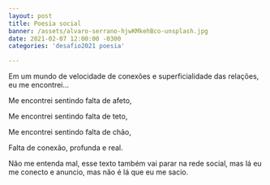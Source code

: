 ```yaml
---
layout: post
title: Poesia social
banner: /assets/alvaro-serrano-hjwKMkehBco-unsplash.jpg
date: 2021-02-07 12:00:00 -0300
categories: 'desafio2021 poesia'

---
```

Em um mundo de velocidade de conexões e superficialidade das relações, eu me encontrei...

Me encontrei sentindo falta de afeto,

Me encontrei sentindo falta de teto,

Me encontrei sentindo falta de chão,

Falta de conexão, profunda e real.

Não me entenda mal, esse texto também vai parar na rede social, mas lá eu me conecto e anuncio, mas não é lá que eu me sacio.
